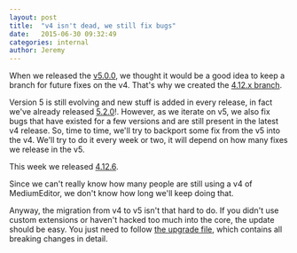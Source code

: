 ```yaml
---
layout: post
title:  "v4 isn't dead, we still fix bugs"
date:   2015-06-30 09:32:49
categories: internal
author: Jeremy
---
```

When we released the [v5.0.0](http://yabwe.github.io/v5-is-out.html), we thought it would be a good idea to keep a branch for future fixes on the v4.
That's why we created the [4.12.x branch](https://github.com/yabwe/medium-editor/tree/4.12.x).

Version 5 is still evolving and new stuff is added in every release, in fact we've already released [5.2.0](https://github.com/yabwe/medium-editor/releases/tag/5.2.0)!.
However, as we iterate on v5, we also fix bugs that have existed for a few versions and are still present in the latest v4 release. So, time to time, we'll try to
backport some fix from the v5 into the v4. We'll try to do it every week or two, it will depend on how many fixes we release in the v5.

This week we released [4.12.6](https://github.com/yabwe/medium-editor/releases/tag/4.12.6).

Since we can't really know how many people are still using a v4 of MediumEditor, we don't know how long we'll keep doing that.

Anyway, the migration from v4 to v5 isn't that hard to do. If you didn't use custom extensions or haven't hacked too much into the core, the update should be easy.
You just need to follow [the upgrade file](https://github.com/yabwe/medium-editor/blob/master/UPGRADE-5.md), which contains all breaking changes in detail.
